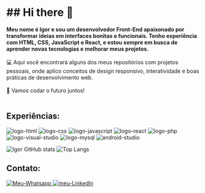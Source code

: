 <h1>## Hi there 👋</h1>
<strong> Meu nome é Igor e sou um desenvolvedor Front-End apaixonado por transformar ideias em interfaces bonitas e funcionais. Tenho experiência com HTML, CSS, JavaScript e React, e estou sempre em busca de aprender novas tecnologias e melhorar meus projetos.</strong>
<br>
<br>
💻 Aqui você encontrará alguns dos meus repositórios com projetos pessoais, onde aplico conceitos de design responsivo, interatividade e boas práticas de desenvolvimento web.
<br>
<br>
🚀 Vamos codar o futuro juntos!
<br>
<br>
<h2>Experiências:</h2>

<img src="https://img.shields.io/badge/HTML5-E34F26?style=for-the-badge&logo=html5&logoColor=white" alt="logo-html"/>
<img src="https://img.shields.io/badge/CSS3-1572B6?style=for-the-badge&logo=css3&logoColor=white" alt="logo-css"/>
<img src="https://img.shields.io/badge/JavaScript-F7DF1E?style=for-the-badge&logo=javascript&logoColor=black" alt="logo-javascript"/>
<img src="https://img.shields.io/badge/React-20232A?style=for-the-badge&logo=react&logoColor=61DAFB" alt="logo-react"/>
<img src="https://img.shields.io/badge/PHP-777BB4?style=for-the-badge&logo=php&logoColor=white" alt="logo-php"/>
<img src="https://img.shields.io/badge/Visual_Studio-5C2D91?style=for-the-badge&logo=visual%20studio&logoColor=white" alt="logo-visual-studio"/>
<img src="https://img.shields.io/badge/MySQL-00000F?style=for-the-badge&logo=mysql&logoColor=white" alt="logo-mysql"/>
<img src="https://img.shields.io/badge/Android_Studio-3DDC84?style=for-the-badge&logo=android-studio&logoColor=white" alt="android-studio"/>

![Igor GitHub stats](https://github-readme-stats.vercel.app/api?username=vianaIgor&show_icons=true&theme=transparent)
![Top Langs](https://github-readme-stats.vercel.app/api/top-langs/?username=vianaIgor&hide_progress=true_icons=true&theme=transparent)
<h2>Contato:</h2>
<a href="https://api.whatsapp.com/send?phone=+5519997115743&text=Igor+Viana+Sousa"><img src="https://img.shields.io/badge/WhatsApp-25D366?style=for-the-badge&logo=whatsapp&logoColor=white" alt="Meu-Whatsapp" /> </a>
<a href="https://br.linkedin.com/in/igor-viana-524201188?original_referer=https%3A%2F%2Fwww.google.com%2F"><img src="https://img.shields.io/badge/LinkedIn-0077B5?style=for-the-badge&logo=linkedin&logoColor=white" alt="meu-LinkedIn" /> </a>



<!--
**Hitech-Igor/Hitech-Igor** is a ✨ _special_ ✨ repository because its `README.md` (this file) appears on your GitHub profile.

Here are some ideas to get you started:

- 🔭 I’m currently working on ...
- 🌱 I’m currently learning ...
- 👯 I’m looking to collaborate on ...
- 🤔 I’m looking for help with ...
- 💬 Ask me about ...
- 📫 How to reach me: ...
- 😄 Pronouns: ...
- ⚡ Fun fact: ...
-->


